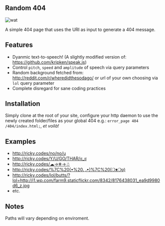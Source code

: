 ## Random 404

![wat](http://ricky.codes/i/deal-with-it.gif?v=lol)

A simple 404 page that uses the URI as input to generate a 404 message.

## Features

* Dyanmic text-to-speech! (A slightly modified version of: https://github.com/kripken/speak.js)
* Control `pitch`, `speed` and `amplitude` of speech via query parameters
* Random background fetched from: http://reddit.com/r/wheredidthesodago/ or url of your own choosing via `lol` query parameter
* Complete disregard for sane coding practices

## Installation

Simply clone at the root of your site, configure your http daemon to use the newly created folder/files as your global 404 e.g.: `error_page 404 /404/index.html;`, _et voilà!_

## Examples

* http://ricky.codes/no/no/u
* http://ricky.codes/Y/U/GO/THAR/ಠ_ಠ
* http://ricky.codes/☁→❄→☃
* http://ricky.codes/%7C%20(•%20◡•)%7C%20(❍ᴥ❍ʋ)
* http://ricky.codes/lol/butts/?lol=http://i1.wp.com/farm9.staticflickr.com/8342/8176438031_ea9d9980d6_z.jpg
* etc.

## Notes

Paths will vary depending on enviroment.
